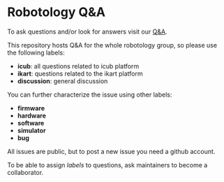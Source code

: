 # Robotology Q&A
To ask questions and/or look for answers visit our [Q&A](https://github.com/robotology/QA/issues).

This repository hosts Q&A for the whole robotology group, so please use the following labels:

* **icub**: all questions related to icub platform
* **ikart**: questions related to the ikart platform
* **discussion**: general discussion

You can further characterize the issue using other labels:
* **firmware**
* **hardware**
* **software**
* **simulator**
* **bug**

All issues are public, but to post a new issue you need a github account.

To be able to assign _labels_ to questions, ask maintainers to become a collaborator.
 
